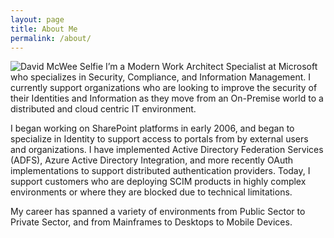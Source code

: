 ```yaml
---
layout: page
title: About Me
permalink: /about/
---
```

<img src="{{'/assets/images/me.jpg' | relative_url}}" title="David McWee" alt="David McWee Selfie" class="medium-headshot">
I’m a Modern Work Architect Specialist at Microsoft who specializes in Security, Compliance, and Information Management.  I currently support organizations who are looking to improve the security of their Identities and Information as they move from an On-Premise world to a distributed and cloud centric IT environment.

I began working on SharePoint platforms in early 2006, and began to specialize in Identity to support access to portals from by external users and organizations.  I have implemented Active Directory Federation Services (ADFS), Azure Active Directory Integration, and more recently OAuth implementations to support distributed authentication providers. Today, I support customers who are deploying SCIM products in highly complex environments or where they are blocked due to technical limitations.

My career has spanned a variety of environments from Public Sector to Private Sector, and from Mainframes to Desktops to Mobile Devices.